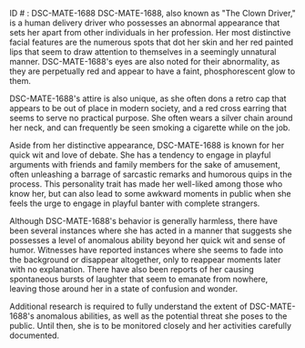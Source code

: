 ID # : DSC-MATE-1688
DSC-MATE-1688, also known as "The Clown Driver," is a human delivery driver who possesses an abnormal appearance that sets her apart from other individuals in her profession. Her most distinctive facial features are the numerous spots that dot her skin and her red painted lips that seem to draw attention to themselves in a seemingly unnatural manner. DSC-MATE-1688's eyes are also noted for their abnormality, as they are perpetually red and appear to have a faint, phosphorescent glow to them. 

DSC-MATE-1688's attire is also unique, as she often dons a retro cap that appears to be out of place in modern society, and a red cross earring that seems to serve no practical purpose. She often wears a silver chain around her neck, and can frequently be seen smoking a cigarette while on the job.

Aside from her distinctive appearance, DSC-MATE-1688 is known for her quick wit and love of debate. She has a tendency to engage in playful arguments with friends and family members for the sake of amusement, often unleashing a barrage of sarcastic remarks and humorous quips in the process. This personality trait has made her well-liked among those who know her, but can also lead to some awkward moments in public when she feels the urge to engage in playful banter with complete strangers. 

Although DSC-MATE-1688's behavior is generally harmless, there have been several instances where she has acted in a manner that suggests she possesses a level of anomalous ability beyond her quick wit and sense of humor. Witnesses have reported instances where she seems to fade into the background or disappear altogether, only to reappear moments later with no explanation. There have also been reports of her causing spontaneous bursts of laughter that seem to emanate from nowhere, leaving those around her in a state of confusion and wonder.

Additional research is required to fully understand the extent of DSC-MATE-1688's anomalous abilities, as well as the potential threat she poses to the public. Until then, she is to be monitored closely and her activities carefully documented.